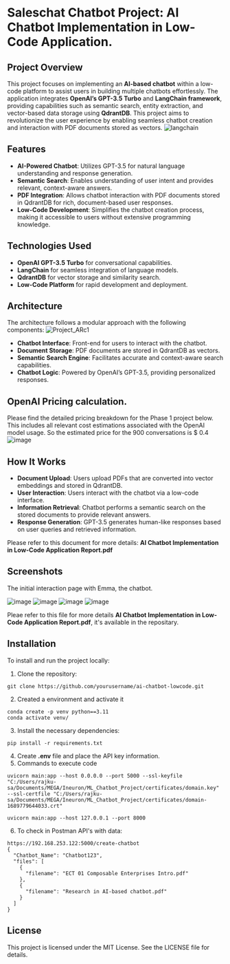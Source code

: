 # Saleschat Chatbot Project: AI Chatbot Implementation in Low-Code Application.

## Project Overview
This project focuses on implementing an **AI-based chatbot** within a low-code platform to assist users in building multiple chatbots effortlessly. The application integrates **OpenAI’s GPT-3.5 Turbo** and **LangChain framework**, providing capabilities such as semantic search, entity extraction, and vector-based data storage using **QdrantDB**. This project aims to revolutionize the user experience by enabling seamless chatbot creation and interaction with PDF documents stored as vectors.
![langchain](https://github.com/user-attachments/assets/850e44f7-6ac5-45eb-93a8-6e5a48ebed85)

## Features
- **AI-Powered Chatbot**: Utilizes GPT-3.5 for natural language understanding and response generation.
- **Semantic Search**: Enables understanding of user intent and provides relevant, context-aware answers.
- **PDF Integration**: Allows chatbot interaction with PDF documents stored in QdrantDB for rich, document-based user responses.
- **Low-Code Development**: Simplifies the chatbot creation process, making it accessible to users without extensive programming knowledge.

## Technologies Used
- **OpenAI GPT-3.5 Turbo** for conversational capabilities.
- **LangChain** for seamless integration of language models.
- **QdrantDB** for vector storage and similarity search.
- **Low-Code Platform** for rapid development and deployment.

## Architecture
The architecture follows a modular approach with the following components:
![Project_ARc1](https://github.com/user-attachments/assets/5b7a2f4c-1e24-4bd7-a81f-9dc1cc0dd97d)

- **Chatbot Interface**: Front-end for users to interact with the chatbot.
- **Document Storage**: PDF documents are stored in QdrantDB as vectors.
- **Semantic Search Engine**: Facilitates accurate and context-aware search capabilities.
- **Chatbot Logic**: Powered by OpenAI’s GPT-3.5, providing personalized responses.
  
## OpenAI Pricing calculation.

Please find the detailed pricing breakdown for the Phase 1 project below. This includes all relevant cost estimations associated with the OpenAI model usage.
So the estimated price for the 900 conversations is $ 0.4
![image](https://github.com/user-attachments/assets/c456f562-cc95-4d26-9a4c-f058f27414ee)


## How It Works
- **Document Upload**: Users upload PDFs that are converted into vector embeddings and stored in QdrantDB.
- **User Interaction**: Users interact with the chatbot via a low-code interface.
- **Information Retrieval**: Chatbot performs a semantic search on the stored documents to provide relevant answers.
- **Response Generation**: GPT-3.5 generates human-like responses based on user queries and retrieved information.

Please refer to this document for more details: **AI Chatbot Implementation in Low-Code Application Report.pdf**

## Screenshots
The initial interaction page with Emma, the chatbot.
   
![image](https://github.com/user-attachments/assets/767fbd95-2e04-4992-b2b0-f4dcc3541595)
![image](https://github.com/user-attachments/assets/4e48162d-9953-41fc-b82f-f0d038f3a8d0)
![image](https://github.com/user-attachments/assets/7e011804-a394-4054-b7da-0ec34334194e)
![image](https://github.com/user-attachments/assets/9a37575a-2694-44af-821c-9d50748350df)

Pleae refer to this file for more details **AI Chatbot Implementation in Low-Code Application Report.pdf**, it's available in the repositary.
## Installation
To install and run the project locally:
1. Clone the repository:
```
git clone https://github.com/yourusername/ai-chatbot-lowcode.git
```
2. Created a environment and activate it
```
conda create -p venv python==3.11
conda activate venv/
```
3. Install the necessary dependencies:
```
pip install -r requirements.txt
```

4. Create **.env** file and place the API key information.
5. Commands to execute code
```
uvicorn main:app --host 0.0.0.0 --port 5000 --ssl-keyfile "C:/Users/rajku-sa/Documents/MEGA/Ineuron/ML_Chatbot_Project/certificates/domain.key" --ssl-certfile "C:/Users/rajku-sa/Documents/MEGA/Ineuron/ML_Chatbot_Project/certificates/domain-1689779644033.crt"

uvicorn main:app --host 127.0.0.1 --port 8000
```

6. To check in Postman API's with data:
```
https://192.168.253.122:5000/create-chatbot
{
  "Chatbot_Name": "Chatbot123",
  "files": [
    {
      "filename": "ECT 01 Composable Enterprises Intro.pdf"
    },
    {
      "filename": "Research in AI-based chatbot.pdf"
    }
  ]
}
```
## License
This project is licensed under the MIT License. See the LICENSE file for details.
